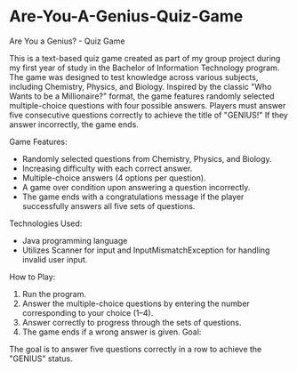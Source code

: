 # Are-You-A-Genius-Quiz-Game

Are You a Genius? - Quiz Game

This is a text-based quiz game created as part of my group project during my first year of study in the Bachelor of Information Technology program. The game was designed to test knowledge across various subjects, including Chemistry, Physics, and Biology. Inspired by the classic "Who Wants to be a Millionaire?" format, the game features randomly selected multiple-choice questions with four possible answers. Players must answer five consecutive questions correctly to achieve the title of "GENIUS!" If they answer incorrectly, the game ends.

Game Features:

- Randomly selected questions from Chemistry, Physics, and Biology.
- Increasing difficulty with each correct answer.
- Multiple-choice answers (4 options per question).
- A game over condition upon answering a question incorrectly.
- The game ends with a congratulations message if the player successfully answers all five sets of questions.

Technologies Used:

- Java programming language
- Utilizes Scanner for input and InputMismatchException for handling invalid user input.
  
How to Play:

1. Run the program.
2. Answer the multiple-choice questions by entering the number corresponding to your choice (1–4).
3. Answer correctly to progress through the sets of questions.
4. The game ends if a wrong answer is given.
Goal:

The goal is to answer five questions correctly in a row to achieve the "GENIUS" status.
